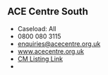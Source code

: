 
## ACE Centre South

- Caseload: All 
- <i class="fa fa-phone"></i> 0800 080 3115
- <i class="fa fa-envelope"></i> enquiries@acecentre.org.uk 
- <i class="fa fa-home"></i> [www.acecentre.org.uk ](www.acecentre.org.uk )
- [CM Listing Link](http://www.communicationmatters.org.uk/contact-assessment-service/ace-centre-oxford)
- 
